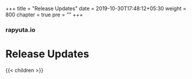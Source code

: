+++
title = "Release Updates"
date = 2019-10-30T17:48:12+05:30
weight = 800
chapter = true
pre = ""
+++

### rapyuta.io

# Release Updates

{{< children >}}